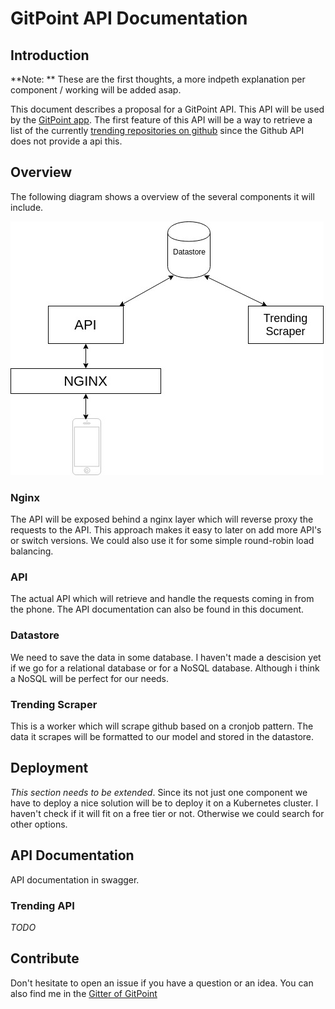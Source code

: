 
# GitPoint API Documentation

## Introduction
**Note: ** These are the first thoughts, a more indpeth explanation per component / working will be added asap. 

This document describes a proposal for a GitPoint API. This API will be used by the [GitPoint app](https://github.com/gitpoint/git-point). 
The first feature of this API will be a way to retrieve a list of the currently [trending repositories on github](https://github.com/trending) since the Github API does not provide a api this.

## Overview
The following diagram shows a overview of the several components it will include.

![gitpoint-api-overview](assets/images/gitpoint-overview.jpg  "gitpoint-api-overview")

### Nginx
The API will be exposed behind a nginx layer which will reverse proxy the requests to the API. This approach makes it easy to later on add more API's or switch versions. We could also use it for some simple round-robin load balancing. 

### API
The actual API which will retrieve and handle the requests coming in from the phone. 
The API documentation can also be found in this document. 

### Datastore
We need to save the data in some database. I haven't made a descision yet if we go for a relational database or for a NoSQL database. Although i think a NoSQL will be perfect for our needs. 

### Trending Scraper
This is a worker which will scrape github based on a cronjob pattern. The data it scrapes will be formatted to our model and stored in the datastore. 

## Deployment
*This section needs to be extended*.
Since its not just one component we have to deploy a nice solution will be to deploy it on a Kubernetes cluster. I haven't check if it will fit on a free tier or not. Otherwise we could search for other options. 

## API Documentation 
API documentation in swagger.

### Trending API
*TODO*

## Contribute
Don't hesitate to open an issue if you have a question or an idea. You can also find me in the [Gitter of GitPoint](https://gitter.im/git-point/)